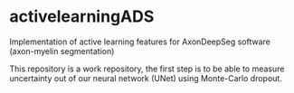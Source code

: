 # activelearningADS
Implementation of active learning features for AxonDeepSeg software (axon-myelin segmentation)

This repository is a work repository, the first step is to be able to measure uncertainty out of our neural network (UNet) using Monte-Carlo dropout.
